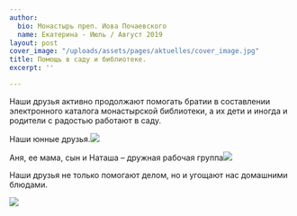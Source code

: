 ```yaml
---
author:
  bio: Монастырь преп. Иова Почаевского
  name: Екатерина - Июль / Август 2019
layout: post
cover_image: "/uploads/assets/pages/aktuelles/cover_image.jpg"
title: Помощь в саду и библиотеке.
excerpt: ''

---
```

Наши друзья активно продолжают помогать братии в составлении электронного каталога монастырской библиотеки, а их дети и иногда и родители с радостью работают в саду.

Наши юнные друзья.![](https://res.cloudinary.com/hiobmon/image/upload/v1569155143/media/2019/94fea560-eebd-4152-b2fd-198b67a00131_rdvjis.jpg)

Аня, ее мама, сын и Наташа – дружная рабочая группа![](https://res.cloudinary.com/hiobmon/image/upload/v1569155280/media/2019/c789ada6-29a7-4126-8f86-74f3bb97c2df_gf63gc.jpg)

Наши друзья не только помогают делом, но и угощают нас домашними блюдами.

![](https://res.cloudinary.com/hiobmon/image/upload/v1569155315/media/2019/1c731e48-ad35-4f84-ac7a-f20751f8d761_pnx2mr.jpg)